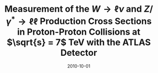 ---
title: "Measurement of the $W \\to \\ell\\nu$ and $Z/\\gamma^* \\to \\ell\\ell$ Production Cross Sections in Proton-Proton Collisions at $\\sqrt{s} = 7$ TeV with the ATLAS Detector"
date: 2010-10-01
venue: JHEP 12 (2010) 060
link: https://doi.org/10.1007/JHEP12(2010)060
inspire_id: 872570
authors: ATLAS Collaboration
bibtex: '@article{ATLAS:2010frz,\n archiveprefix = {arXiv},\n author = {},\n collaboration = {ATLAS},\n doi = {10.1007/JHEP12(2010)060},\n eprint = {1010.2130},\n journal = {JHEP},\n pages = {060},\n primaryclass = {hep-ex},\n reportnumber = {CERN-PH-EP-2010-037},\n title = {{Measurement of the $W \\to \\ell\\nu$ and $Z/\\gamma^* \\to \\ell\\ell$ Production Cross Sections in Proton-Proton Collisions at $\\sqrt{s} = 7$ TeV with the ATLAS Detector}},\n volume = {12},\n year = {2010}\n}\n'
---